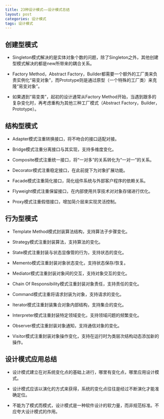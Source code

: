 ```yaml
---
title: 23种设计模式——设计模式总结
layout: post
categories: 设计模式
tags: 设计模式
---
```

## 创建型模式
- Singleton模式解决的是实体对象个数的问题，除了Singleton之外，其他创建型模式解决的都是new所带来的耦合关系。

- Factory Method，Abstract Factory，Builder都需要一个额外的工厂类来负责实例化“易变对象”，而Prototype则是通过原型（一个特殊的工厂类）来克隆“易变对象”。

- 如果遇到“易变类”，起初的设计通常从Factory Method开始，当遇到跟多的复杂变化时，再考虑重构为其他三种工厂模式（Abstract Factory，Builder，Prototype）。

## 结构型模式
- Adapter模式注重转换接口，将不吻合的接口适配对接。

- Bridge模式注重分离接口与其实现，支持多维度变化。

- Composite模式注重统一接口，将“一对多”的关系转化为“一对一”的关系。

- Decorator模式注重稳定接口，在此前提下为对象扩展功能。

- Facade模式注重简化接口，简化组件系统与外部客户程序的依赖关系。

- Flyweight模式注重保留接口，在内部使用共享技术对对象存储进行优化。

- Proxy模式注重假借接口，增加简介层来实现灵活控制。

## 行为型模式
- Template Method模式封装算法结构，支持算法子步骤变化。

- Strategy模式注重封装算法，支持算法的变化。

- State模式注重封装与状态显像管的行为，支持状态的变化。

- Memento模式注重封装对象状态变化，支持状态保存/恢复。

- Mediator模式注重封装对象间的交互，支持对象交互的变化。

- Chain Of Responsibility模式注重封装对象责任，支持责任的变化。

- Command模式注重将请求封装为对象，支持请求的变化。

- Iterator模式注重封装集合对象内部结构，支持集合的变化。

- Interpreter模式注重封装特定领域变化，支持领域问题的频繁变化。

- Observer模式注重封装对象通知，支持通信对象的变化。

- Visitor模式注重封装对象操作变化，支持在运行时为类层次结构动态添加新的操作。

## 设计模式应用总结
- 设计模式建立在对系统变化点的基础上进行，哪里有变化点，哪里应用设计模式。

- 设计模式应该以演化的方式来获得，系统的变化点往往是经过不断演化才能准确定位。

- 不能为了模式而模式，设计模式是一种软件设计的软力量，而非规范标准。不应夸大设计模式的作用。